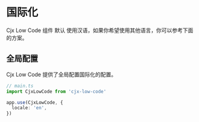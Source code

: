 # 国际化

Cjx Low Code 组件 默认 使用汉语，如果你希望使用其他语言，你可以参考下面的方案。

## 全局配置

Cjx Low Code 提供了全局配置国际化的配置。

```ts
// main.ts
import CjxLowCode from 'cjx-low-code'

app.use(CjxLowCode, {
  locale: 'en',
})
```